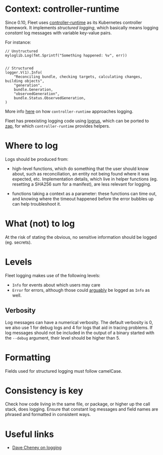 # Context: controller-runtime

Since 0.10, Fleet uses [controller-runtime](https://github.com/kubernetes-sigs/controller-runtime) as its Kubernetes
controller framework. It implements _structured logging_, which basically means logging _constant_ log messages with
variable key-value pairs.

For instance:
```
// Unstructured
myloglib.Log(fmt.Sprintf("Something happened: %v", err))


// Structured
logger.V(1).Info(
    "Reconciling bundle, checking targets, calculating changes, building objects",
    "generation",
    bundle.Generation,
    "observedGeneration",
    bundle.Status.ObservedGeneration,
)
```

More info [here](https://github.com/kubernetes-sigs/controller-runtime/blob/main/TMP-LOGGING.md) on how
`controller-runtime` approaches logging.

Fleet has preexisting logging code using [logrus](https://github.com/sirupsen/logrus), which can be ported to
[zap](https://pkg.go.dev/go.uber.org/zap), for which `controller-runtime` provides helpers.

# Where to log

Logs should be produced from:

* high-level functions, which do something that the user should know about, such as reconciliation, an entity not being
found where it was expected, etc. Implementation details, which live in helper functions (eg. resetting a SHA256 sum for
a manifest), are less relevant for logging.

* functions taking a context as a parameter: these functions can time out, and knowing where the timeout happened before
  the error bubbles up can help troubleshoot it.

# What (not) to log

At the risk of stating the obvious, no sensitive information should be logged (eg. secrets).

# Levels

Fleet logging makes use of the following levels:
* `Info` for events about which users may care
* `Error` for errors, although those could
[arguably](https://web.archive.org/web/20240521184322/https://dave.cheney.net/2015/11/05/lets-talk-about-logging) be
logged as `Info` as well.

## Verbosity

Log messages can have a numerical verbosity. The default verbosity is 0, we also use 1 for debug logs and 4 for logs
that aid in tracing problems.
If log messages should not be included in the output of a binary started with the `--debug` argument, their level should
be higher than 5.

# Formatting

Fields used for structured logging must follow camelCase.

# Consistency is key

Check how code living in the same file, or package, or higher up the call stack, does logging. Ensure that constant
log messages and field names are phrased and formatted in consistent ways.

# Useful links

* [Dave Cheney on
logging](https://web.archive.org/web/20240521184322/https://dave.cheney.net/2015/11/05/lets-talk-about-logging)
